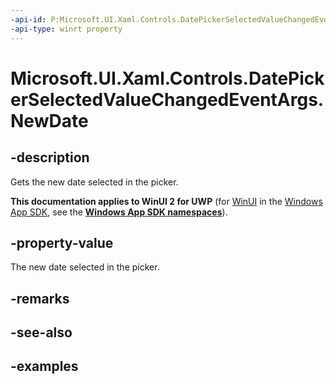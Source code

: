 ```yaml
---
-api-id: P:Microsoft.UI.Xaml.Controls.DatePickerSelectedValueChangedEventArgs.NewDate
-api-type: winrt property
---
```


<!-- Property syntax.
public IReference<DateTime> NewDate { get; }
-->

# Microsoft.UI.Xaml.Controls.DatePickerSelectedValueChangedEventArgs.NewDate

## -description

Gets the new date selected in the picker.

**This documentation applies to WinUI 2 for UWP** (for [WinUI](/windows/apps/winui/winui3/) in the [Windows App SDK](/windows/apps/windows-app-sdk/), see the **[Windows App SDK namespaces](/windows/windows-app-sdk/api/winrt/)**).

## -property-value

The new date selected in the picker.

## -remarks

## -see-also

## -examples

